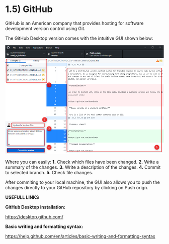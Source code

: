 # 1.5) GitHub

GitHub is an American company that provides hosting for software development version control using Git.

The GitHub Desktop version comes with the intuitive GUI shown below:

![alt text](https://raw.githubusercontent.com/guidias1212/road_to_fullstack/master/images/GitHub_Desktop_GUI.png)

Where you can easily:
**1.** Check which files have been changed.
**2.** Write a summary of the changes.
**3.** Write a description of the changes.
**4.** Commit to selected branch.
**5.** Check file changes.

After commiting to your local machine, the GUI also allows you to push the changes directly to your GitHub repository by clicking on Push orign.

**USEFULL LINKS**

**GitHub Desktop installation:**

https://desktop.github.com/

**Basic writing and formatting syntax:**

https://help.github.com/en/articles/basic-writing-and-formatting-syntax
